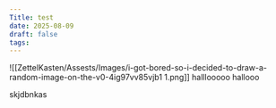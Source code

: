 ```yaml
---
Title: test
date: 2025-08-09
draft: false
tags:
---
```

![[ZettelKasten/Assests/Images/i-got-bored-so-i-decided-to-draw-a-random-image-on-the-v0-4ig97vv85vjb1 1.png]]
halllooooo hallooo

skjdbnkas
